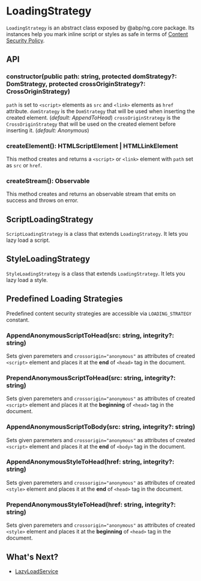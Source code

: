 # LoadingStrategy

`LoadingStrategy` is an abstract class exposed by @abp/ng.core package. Its instances help you mark inline script or styles as safe in terms of [Content Security Policy](https://developer.mozilla.org/en-US/docs/Web/HTTP/Headers/Content-Security-Policy).




## API


### constructor(public path: string, protected domStrategy?: DomStrategy, protected crossOriginStrategy?: CrossOriginStrategy)

`path` is set to `<script>` elements as `src` and `<link>` elements as `href` attribute.
`domStrategy` is the `DomStrategy` that will be used when inserting the created element. (_default: AppendToHead_)
`crossOriginStrategy` is the `CrossOriginStrategy` that will be used on the created element before inserting it. (_default: Anonymous_)


### createElement(): HTMLScriptElement | HTMLLinkElement

This method creates and returns a `<script>` or `<link>` element with `path` set as `src` or `href`.


### createStream(): Observable<Event>

This method creates and returns an observable stream that emits on success and throws on error.



## ScriptLoadingStrategy

`ScriptLoadingStrategy` is a class that extends `LoadingStrategy`. It lets you lazy load a script.



## StyleLoadingStrategy

`StyleLoadingStrategy` is a class that extends `LoadingStrategy`. It lets you lazy load a style.



## Predefined Loading Strategies

Predefined content security strategies are accessible via `LOADING_STRATEGY` constant.


### AppendAnonymousScriptToHead(src: string, integrity?: string)

Sets given paremeters and `crossorigin="anonymous"` as attributes of created `<script>` element and places it at the **end** of `<head>` tag in the document.


### PrependAnonymousScriptToHead(src: string, integrity?: string)

Sets given paremeters and `crossorigin="anonymous"` as attributes of created `<script>` element and places it at the **beginning** of `<head>` tag in the document.


### AppendAnonymousScriptToBody(src: string, integrity?: string)

Sets given paremeters and `crossorigin="anonymous"` as attributes of created `<script>` element and places it at the **end** of `<body>` tag in the document.


### AppendAnonymousStyleToHead(href: string, integrity?: string)

Sets given paremeters and `crossorigin="anonymous"` as attributes of created `<style>` element and places it at the **end** of `<head>` tag in the document.


### PrependAnonymousStyleToHead(href: string, integrity?: string)

Sets given paremeters and `crossorigin="anonymous"` as attributes of created `<style>` element and places it at the **beginning** of `<head>` tag in the document.




## What's Next?

- [LazyLoadService](./Lazy-Load-Service.md)
